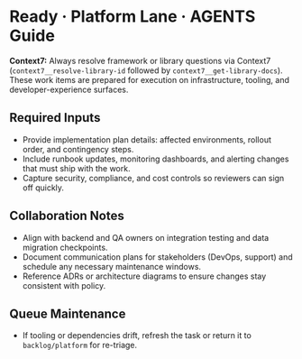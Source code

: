 # Ready · Platform Lane · AGENTS Guide

**Context7:** Always resolve framework or library questions via Context7 (`context7__resolve-library-id` followed by `context7__get-library-docs`).
These work items are prepared for execution on infrastructure, tooling, and developer-experience surfaces.

## Required Inputs
- Provide implementation plan details: affected environments, rollout order, and contingency steps.
- Include runbook updates, monitoring dashboards, and alerting changes that must ship with the work.
- Capture security, compliance, and cost controls so reviewers can sign off quickly.

## Collaboration Notes
- Align with backend and QA owners on integration testing and data migration checkpoints.
- Document communication plans for stakeholders (DevOps, support) and schedule any necessary maintenance windows.
- Reference ADRs or architecture diagrams to ensure changes stay consistent with policy.

## Queue Maintenance
- If tooling or dependencies drift, refresh the task or return it to `backlog/platform` for re-triage.

